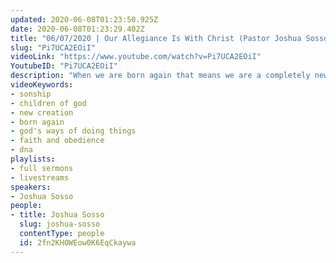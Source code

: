 ```yaml
---
updated: 2020-06-08T01:23:50.925Z
date: 2020-06-08T01:23:29.402Z
title: "06/07/2020 | Our Allegiance Is With Christ (Pastor Joshua Sosso)"
slug: "Pi7UCA2EOiI"
videoLink: "https://www.youtube.com/watch?v=Pi7UCA2EOiI"
YoutubeID: "Pi7UCA2EOiI"
description: "When we are born again that means we are a completely new creation, so our limitations in the natural no longer limit us. Our faith and our obedience is what limits us. This sermon was delivered by Pastor Josh Sosso at Freedom Fellowship Church on June 7, 2020.\n"
videoKeywords:
- sonship
- children of god
- new creation
- born again
- god's ways of doing things
- faith and obedience
- dna
playlists:
- full sermons
- livestreams
speakers:
- Joshua Sosso
people:
- title: Joshua Sosso
  slug: joshua-sosso
  contentType: people
  id: 2fn2KHOWEow0K6EqCkaywa
---
```

